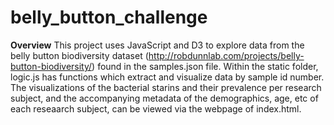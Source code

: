 # belly_button_challenge

__Overview__
This project uses JavaScript and D3 to explore data from the belly button biodiversity dataset (http://robdunnlab.com/projects/belly-button-biodiversity/) found in the samples.json file. Within the static folder, logic.js has functions which extract and visualize data by sample id number. The visualizations of the bacterial starins and their prevalence per research subject, and the accompanying metadata of the demographics, age, etc of each reseaarch subject, can be viewed via the webpage of index.html.

